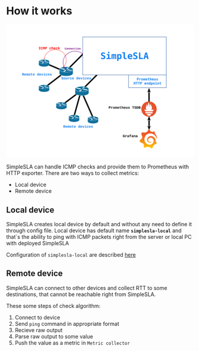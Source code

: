 # How it works

![Schema](img/simplesla.svg)

SimpleSLA can handle ICMP checks and provide them to Prometheus with HTTP exporter. There are two ways to collect metrics: 
* Local device
* Remote device

## Local device
SimpleSLA creates local device by default and without any need to define it through config file. Local device has default name **`simplesla-local`** and that\`s the ability to ping with ICMP packets right from the server or local PC with deployed SimpleSLA

Configuration of `simplesla-local` are described [here](configuration/index.md#local)

## Remote device
SimpleSLA can connect to other devices and collect RTT to some destinations, that cannot be reachable right from SimpleSLA.

These some steps of check algorithm:
1. Connect to device
2. Send `ping` command in appropriate format
3. Recieve raw output
4. Parse raw output to some value
5. Push the value as a metric in `Metric collector`